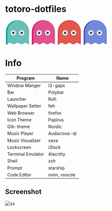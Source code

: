 # totoro-dotfiles

<img height="80px" src="./screenshots/ghost-cream.svg"> <img height="80px" src="./screenshots/ghost-pink.svg"> <img height="80px" src="./screenshots/ghost-red.svg"> <img height="80px" src="./screenshots/ghost-violet.svg">

# Info

Program | Name
---|---
Window Manger | i3-gaps
Bar | Polybar
Launcher | Rofi
Wallpaper Setter | feh
Web Browser | firefox
Icon Theme | Papirus
Gtk-theme | Nordic
Music Player | Audacious-qt
Music Visualizer | xava
Lockscreen | i3lock
Terminal Emulator | Alacritty
Shell | zsh
Prompt | starship
Code Editor | nvim, vsocde

## Screenshot

![ss](screenshots/ss.png)

